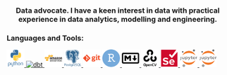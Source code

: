 <h3 align="center">Data advocate. I have a keen interest in data with practical experience in data analytics, modelling and engineering.</h3>


<h3 align="left">Languages and Tools:</h3> 
<p align="left"><a href="https://www.python.org/" target="_blank" rel="noreferrer"> <img src="https://github.com/devicons/devicon/blob/master/icons/python/python-original-wordmark.svg" alt="py" width="40" height="40"/> 
<a href="https://www.getdbt.com/" target="_blank" rel="noreferrer"> <img src="https://media.trustradius.com/product-logos/DZ/gx/XG0U0R8M5T2J.PNG" alt="dbt" width="40" height="40"/> 
<a href="https://aws.amazon.com" target="_blank" rel="noreferrer"> <img src="https://raw.githubusercontent.com/devicons/devicon/master/icons/amazonwebservices/amazonwebservices-original-wordmark.svg" alt="aws" width="40" height="40"/> 
<a href="https://www.postgresql.org/" target="_blank" rel="noreferrer"> <img src="https://github.com/devicons/devicon/blob/master/icons/postgresql/postgresql-plain-wordmark.svg" alt="psql" width="40" height="40"/> 
<a href="https://git-scm.com/" target="_blank" rel="noreferrer"> <img src="https://github.com/devicons/devicon/blob/master/icons/git/git-plain-wordmark.svg" alt="git" width="40" height="40"/>
<a href="https://www.rstudio.com/" target="_blank" rel="noreferrer"> <img src="https://github.com/devicons/devicon/blob/master/icons/rstudio/rstudio-original.svg" alt="rstudio" width="40" height="40"/> 
<a href="https://daringfireball.net/projects/markdown/" target="_blank" rel="noreferrer"> <img src="https://github.com/devicons/devicon/blob/master/icons/markdown/markdown-original.svg" alt="mdn" width="40" height="40"/> 
<a href="https://opencv.org/" target="_blank" rel="noreferrer"> <img src="https://github.com/devicons/devicon/blob/master/icons/opencv/opencv-plain-wordmark.svg" alt="ocv" width="40" height="40"/> 
<a href="https://www.selenium.dev/" target="_blank" rel="noreferrer"> <img src="https://github.com/devicons/devicon/blob/master/icons/selenium/selenium-original.svg" alt="slm" width="40" height="40"/> 
<a href="https://jupyter.org/" target="_blank" rel="noreferrer"> <img src="https://github.com/devicons/devicon/blob/master/icons/jupyter/jupyter-original-wordmark.svg" alt="jpr" width="40" height="40"/> 
<a href="https://jupyter.org/" target="_blank" rel="noreferrer"> <img src="https://github.com/devicons/devicon/blob/master/icons/jupyter/jupyter-original-wordmark.svg" alt="jpr" width="40" height="40"/> 